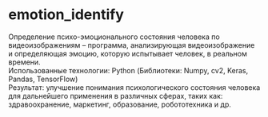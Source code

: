 # emotion_identify
Определение психо-эмоционального состояния человека по видеоизображениям – программа, анализирующая видеоизображение и определяющая эмоцию, которую испытывает человек, в реальном времени.\
Использованные технологии: Python (Библиотеки: Numpy, cv2, Keras, Pandas, TensorFlow)\
Результат: улучшение понимания психологического состояния человека для дальнейшего применения в различных сферах, таких как: здравоохранение, маркетинг, образование, робототехника и др.


